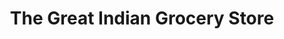 ---
title: "The Great Indian Grocery Store"
url: /freital/the-great-indian-grocery-store/
shop: Lebensmittel
---